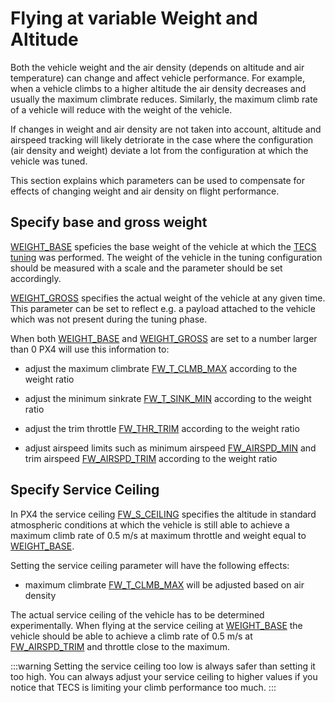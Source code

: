 # Flying at variable Weight and Altitude
Both the vehicle weight and the air density (depends on altitude and air temperature) can change and affect vehicle performance. For example, when a vehicle climbs to a higher altitude the air density decreases and usually the maximum climbrate reduces.
Similarly, the maximum climb rate of a vehicle will reduce with the weight of the vehicle.

If changes in weight and air density are not taken into account, altitude and airspeed tracking will likely detriorate in the case where the configuration (air density and weight) deviate a lot from the configuration at which the vehicle was tuned.

This section explains which parameters can be used to compensate for effects of changing weight and air density on flight performance.

## Specify base and gross weight
[WEIGHT_BASE](../advanced_config/parameter_reference.md#WEIGHT_BASE) speficies the base weight of the vehicle at which the [TECS tuning](position_tuning_guide_fixedwing.md#tecs-tuning-altitude-and-airspeed) was performed. The weight of the vehicle in the tuning configuration should be measured with a scale and the parameter should be set accordingly.

[WEIGHT_GROSS](../advanced_config/parameter_reference.md#WEIGHT_BASE) specifies the actual weight of the vehicle at any given time. This parameter can be set to reflect e.g. a payload attached to the vehicle which was not present during the tuning phase.

When both [WEIGHT_BASE](../advanced_config/parameter_reference.md#WEIGHT_BASE) and [WEIGHT_GROSS](../advanced_config/parameter_reference.md#WEIGHT_GROSS) are set to a number larger than 0 PX4 will use this information to:

- adjust the maximum climbrate [FW_T_CLMB_MAX](../advanced_config/parameter_reference.md#FW_T_CLMB_MAX) according to the weight ratio
- adjust the minimum sinkrate [FW_T_SINK_MIN](../advanced_config/parameter_reference.md#FW_T_SINK_MIN) according to the weight ratio

- adjust the trim throttle [FW_THR_TRIM](../advanced_config/parameter_reference.md#FW_THR_TRIM) according to the weight ratio
- adjust airspeed limits such as minimum airspeed [FW_AIRSPD_MIN](../advanced_config/parameter_reference.md#FW_AIRSPD_MIN) and trim airspeed [FW_AIRSPD_TRIM](../advanced_config/parameter_reference.md#FW_AIRSPD_TRIM) according to the weight ratio


## Specify Service Ceiling
In PX4 the service ceiling [FW_S_CEILING](../advanced_config/parameter_reference.md#FW_S_CEILING) specifies the altitude in standard atmospheric conditions at which the vehicle is still able to achieve a maximum climb rate of 0.5 m/s at maximum throttle and weight equal to [WEIGHT_BASE](../advanced_config/parameter_reference.md#WEIGHT_BASE).

Setting the service ceiling parameter will have the following effects:
- maximum climbrate [FW_T_CLMB_MAX](../advanced_config/parameter_reference.md#FW_T_CLMB_MAX) will be adjusted based on air density

The actual service ceiling of the vehicle has to be determined experimentally. When flying at the service ceiling at [WEIGHT_BASE](../advanced_config/parameter_reference.md#WEIGHT_BASE) the vehicle should be able to achieve a climb rate of 0.5 m/s at [FW_AIRSPD_TRIM](../advanced_config/parameter_reference.md#FW_AIRSPD_TRIM) and throttle close to the maximum.

:::warning
Setting the service ceiling too low is always safer than setting it too high. You can always adjust your service ceiling to higher values if you notice that TECS is limiting your climb performance too much.
:::








